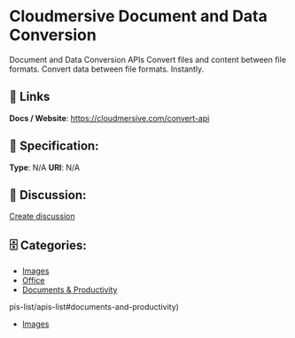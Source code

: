 # Cloudmersive Document and Data Conversion


Document and Data Conversion APIs
Convert files and content between file formats. Convert data between file formats. Instantly.

##  🔗 Links
**Docs / Website**: https://cloudmersive.com/convert-api

## 🧬 Specification:
**Type**: N/A
**URI**: N/A

## 💬 Discussion:
[Create discussion](https://github.com/apis-list/apis-list/discussions/new)

## 🗄️ Categories:
- [Images](https://github.com/apis-list/apis-list#images)
- [Office](https://github.com/apis-list/apis-list#office)
- [Documents & Productivity](https://github.com/apis-list/apis-list#documents-and-productivity)







pis-list/apis-list#documents-and-productivity)
- [Images](https://github.com/apis-list/apis-list#images)




